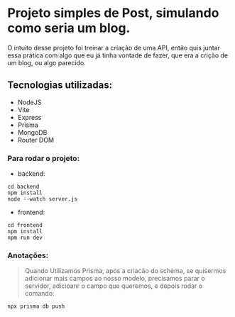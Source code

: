 # Projeto simples de Post, simulando como seria um blog.

O intuito desse projeto foi treinar a criação de uma API, então quis juntar essa prática com algo que eu já tinha vontade de fazer, que era a crição de um blog, ou algo parecido.

## Tecnologias utilizadas:
- NodeJS
- Vite
- Express
- Prisma
- MongoDB
- Router DOM

### Para rodar o projeto:
- backend:

```
cd backend  
npm install  
node --watch server.js  
```

- frontend:
```
cd frontend  
npm install  
npm run dev  
```

### Anotações:
>Quando Utilizamos Prisma, apos a criacão do schema, se quisermos adicionar mais campos ao nosso modelo, precisamos parar o servidor, adicioanr o campo que queremos, e depois rodar o comando:
```
npx prisma db push
```